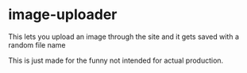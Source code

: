 # image-uploader
This lets you upload an image through the site and it gets saved with a random file name

This is just made for the funny not intended for actual production.
